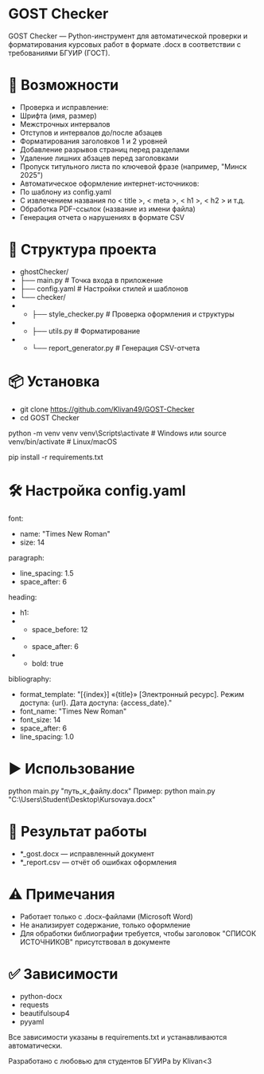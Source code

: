 # GOST Checker

GOST Checker — Python-инструмент для автоматической проверки и форматирования курсовых работ в формате .docx в соответствии с требованиями БГУИР (ГОСТ).

# 🔧 Возможности
- Проверка и исправление:
- Шрифта (имя, размер)
- Межстрочных интервалов
- Отступов и интервалов до/после абзацев
- Форматирования заголовков 1 и 2 уровней
- Добавление разрывов страниц перед разделами
- Удаление лишних абзацев перед заголовками
- Пропуск титульного листа по ключевой фразе (например, "Минск 2025")
- Автоматическое оформление интернет-источников:
- По шаблону из config.yaml
- С извлечением названия по < title >, < meta >, < h1 >, < h2 > и т.д.
- Обработка PDF-ссылок (название из имени файла)
- Генерация отчета о нарушениях в формате CSV

# 📁 Структура проекта
- ghostChecker/
- ├── main.py                  # Точка входа в приложение
- ├── config.yaml              # Настройки стилей и шаблонов
- └── checker/
- -   ├── style_checker.py     # Проверка оформления и структуры
- -   ├── utils.py             # Форматирование 
- -   └── report_generator.py  # Генерация CSV-отчета

# 📦 Установка
- git clone https://github.com/Klivan49/GOST-Checker
- cd GOST Checker

python -m venv venv
venv\Scripts\activate          # Windows
 или
source venv/bin/activate      # Linux/macOS

pip install -r requirements.txt

# 🛠️ Настройка config.yaml

font:
-  name: "Times New Roman"
-  size: 14

paragraph:
-  line_spacing: 1.5
-  space_after: 6

heading:
-  h1:
- -    space_before: 12
- -    space_after: 6
- -    bold: true

bibliography:
-  format_template: "[{index}] «{title}» [Электронный ресурс]. Режим доступа: {url}. Дата доступа: {access_date}."
-  font_name: "Times New Roman"
-  font_size: 14
-  space_after: 6
-  line_spacing: 1.0

# ▶️ Использование
python main.py "путь_к_файлу.docx"
Пример:
python main.py "C:\\Users\\Student\\Desktop\\Kursovaya.docx"

# 📄 Результат работы
- *_gost.docx — исправленный документ
- *_report.csv — отчёт об ошибках оформления

# ⚠️ Примечания
- Работает только с .docx-файлами (Microsoft Word)
- Не анализирует содержание, только оформление
- Для обработки библиографии требуется, чтобы заголовок "СПИСОК ИСТОЧНИКОВ" присутствовал в документе

# ✅ Зависимости
- python-docx
- requests
- beautifulsoup4
- pyyaml

Все зависимости указаны в requirements.txt и устанавливаются автоматически.

Разработано с любовью для студентов БГУИРа
by Klivan<3